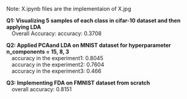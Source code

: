 Note: X.ipynb files are the implementaion of X.jpg

**Q1: Visualizing 5 samples of each class in cifar-10 dataset and then applying LDA** <br />
  &emsp;Overall Accuracy: accuracy: 0.3708
  
**Q2: Applied PCAand LDA on MNIST dataset for hyperparameter n_components = 15, 8, 3**<br />
  &emsp;accuracy in the experiment1: 0.8045 <br />
  &emsp;accuracy in the experiment2: 0.7604 <br />
  &emsp;accuracy in the experiment3: 0.466   <br />
  
**Q3: Implementing FDA on FMNIST dataset from scratch**<br />
  &emsp;overall accuracy: 0.8151
